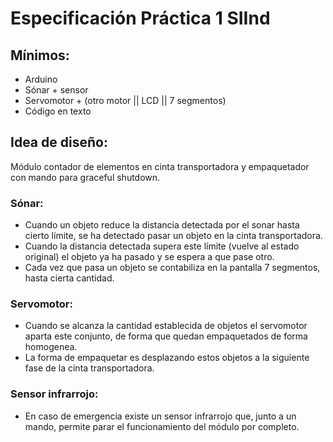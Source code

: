# Especificación Práctica 1 SIInd
## Mínimos:
- Arduino
- Sónar + sensor
- Servomotor + (otro motor || LCD || 7 segmentos)
- Código en texto

## Idea de diseño:
Módulo contador de elementos en cinta transportadora y empaquetador con mando para graceful shutdown.

### Sónar:
- Cuando un objeto reduce la distancia detectada por el sonar hasta cierto límite, se ha detectado pasar un objeto en la cinta transportadora.
- Cuando la distancia detectada supera este límite (vuelve al estado original) el objeto ya ha pasado y se espera a que pase otro.
- Cada vez que pasa un objeto se contabiliza en la pantalla 7 segmentos, hasta cierta cantidad.

### Servomotor:
- Cuando se alcanza la cantidad establecida de objetos el servomotor aparta este conjunto, de forma que quedan empaquetados de forma homogenea.
- La forma de empaquetar es desplazando estos objetos a la siguiente fase de la cinta transportadora.

### Sensor infrarrojo:
- En caso de emergencia existe un sensor infrarrojo que, junto a un mando, permite parar el funcionamiento del módulo por completo.
